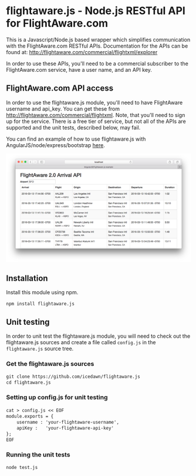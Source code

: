 # flightaware.js - Node.js RESTful API for FlightAware.com

This is a Javascript/Node.js based wrapper which simplifies communication with the FlightAware.com RESTful APIs.  Documentation for the APIs can be found at:  http://flightaware.com/commercial/flightxml/explorer

In order to use these APIs, you'll need to be a commercial subscriber to the FlightAware.com service, have a user name, and an API key.

## FlightAware.com API access
In order to use the flightaware.js module, you'll need to have FlightAware username and api_key.  You can get these from http://flightaware.com/commercial/flightxml.  Note, that you'll need to sign up for the service.  There is a free tier of service, but not all of the APIs are supported and the unit tests, described below, may fail.

You can find an example of how to use flightaware.js with AngularJS/node/express/bootstrap [here](https://github.com/icedawn/angular-flightaware.js).

![AngularJS/flightaware.js example screenshot](https://raw.githubusercontent.com/icedawn/angular-flightaware.js/master/screenshots/arrival-screenshot.png?raw=true "AngularJS/flightaware.js example screenshot")

## Installation
Install this module using npm.
```shell
npm install flightaware.js
```

## Unit testing
In order to unit test the flightaware.js module, you will need to check out the flightaware.js sources and create a file called ```config.js``` in the ```flightaware.js``` source tree.

### Get the flightaware.js sources
```shell
git clone https://github.com/icedawn/flightaware.js
cd flightaware.js
```

### Setting up config.js for unit testing
```shell
cat > config.js << EOF
module.exports = {
    username : 'your-flightaware-username',
    apiKey :   'your-flightaware-api-key'
};
EOF
```

### Running the unit tests
```shell
node test.js
```
